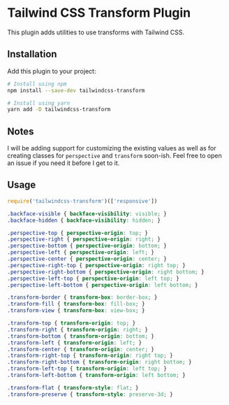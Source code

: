 # Tailwind CSS Transform Plugin

This plugin adds utilities to use transforms with Tailwind CSS.

## Installation

Add this plugin to your project:

```bash
# Install using npm
npm install --save-dev tailwindcss-transform

# Install using yarn
yarn add -D tailwindcss-transform
```

## Notes

I will be adding support for customizing the existing values as well as for creating classes for `perspective` and `transform` soon-ish. Feel free to open an issue if you need it before I get to it.

## Usage

```js
require('tailwindcss-transform')(['responsive'])
```

```css
.backface-visible { backface-visibility: visible; }
.backface-hidden { backface-visibility: hidden; }

.perspective-top { perspective-origin: top; }
.perspective-right { perspective-origin: right; }
.perspective-bottom { perspective-origin: bottom; }
.perspective-left { perspective-origin: left; }
.perspective-center { perspective-origin: center; }
.perspective-right-top { perspective-origin: right top; }
.perspective-right-bottom { perspective-origin: right bottom; }
.perspective-left-top { perspective-origin: left top; }
.perspective-left-bottom { perspective-origin: left bottom; }

.transform-border { transform-box: border-box; }
.transform-fill { transform-box: fill-box; }
.transform-view { transform-box: view-box; }

.transform-top { transform-origin: top; }
.transform-right { transform-origin: right; }
.transform-bottom { transform-origin: bottom; }
.transform-left { transform-origin: left; }
.transform-center { transform-origin: center; }
.transform-right-top { transform-origin: right top; }
.transform-right-bottom { transform-origin: right bottom; }
.transform-left-top { transform-origin: left top; }
.transform-left-bottom { transform-origin: left bottom; }

.transform-flat { transform-style: flat; }
.transform-preserve { transform-style: preserve-3d; }
```

